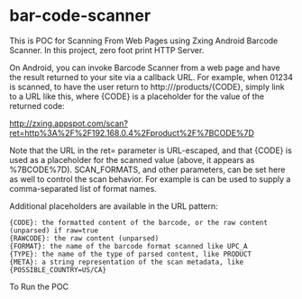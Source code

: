 # bar-code-scanner
This is POC for Scanning From Web Pages using Zxing Android Barcode Scanner. In this project, zero foot print HTTP Server.

On Android, you can invoke Barcode Scanner from a web page and have the result returned to your site via a callback URL. For example, when 01234 is scanned, to have the user return to http://<IP of the server>/products/{CODE}, simply link to a URL like this, where {CODE} is a placeholder for the value of the returned code:

http://zxing.appspot.com/scan?ret=http%3A%2F%2F192.168.0.4%2Fproduct%2F%7BCODE%7D

Note that the URL in the ret= parameter is URL-escaped, and that {CODE} is used as a placeholder for the scanned value (above, it appears as %7BCODE%7D). SCAN_FORMATS, and other parameters, can be set here as well to control the scan behavior. For example is can be used to supply a comma-separated list of format names.

Additional placeholders are available in the URL pattern:

    {CODE}: the formatted content of the barcode, or the raw content (unparsed) if raw=true
    {RAWCODE}: the raw content (unparsed)
    {FORMAT}: the name of the barcode format scanned like UPC_A
    {TYPE}: the name of the type of parsed content, like PRODUCT
    {META}: a string representation of the scan metadata, like {POSSIBLE_COUNTRY=US/CA}

To Run the POC
